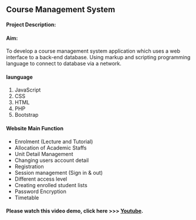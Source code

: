 ## Course Management System

#### Project Description:

#### Aim: 
To develop a course management system application which uses a web interface to a back-end database. Using markup and scripting programming language to connect to database via a network.  

#### launguage
1. JavaScript
2. CSS
3. HTML
4. PHP
5. Bootstrap 



#### Website Main Function
- Enrolment (Lecture and Tutorial)
- Allocation of Academic Staffs
- Unit Detail Management
- Changing users account detail
- Registration
- Session management (Sign in & out)
- Different access level
- Creating enrolled student lists
- Password Encryption 
- Timetable

#### Please watch this video demo, click here  >>> [Youtube](https://www.youtube.com/watch?v=4tdzcISoEv4).






